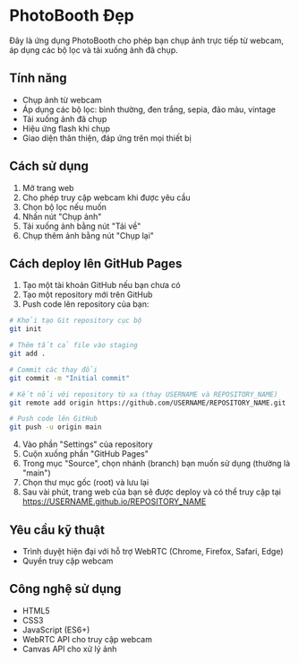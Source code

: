 # PhotoBooth Đẹp

Đây là ứng dụng PhotoBooth cho phép bạn chụp ảnh trực tiếp từ webcam, áp dụng các bộ lọc và tải xuống ảnh đã chụp.

## Tính năng

- Chụp ảnh từ webcam
- Áp dụng các bộ lọc: bình thường, đen trắng, sepia, đảo màu, vintage
- Tải xuống ảnh đã chụp
- Hiệu ứng flash khi chụp
- Giao diện thân thiện, đáp ứng trên mọi thiết bị

## Cách sử dụng

1. Mở trang web
2. Cho phép truy cập webcam khi được yêu cầu
3. Chọn bộ lọc nếu muốn
4. Nhấn nút "Chụp ảnh"
5. Tải xuống ảnh bằng nút "Tải về"
6. Chụp thêm ảnh bằng nút "Chụp lại"

## Cách deploy lên GitHub Pages

1. Tạo một tài khoản GitHub nếu bạn chưa có
2. Tạo một repository mới trên GitHub
3. Push code lên repository của bạn:

```bash
# Khởi tạo Git repository cục bộ
git init

# Thêm tất cả file vào staging
git add .

# Commit các thay đổi
git commit -m "Initial commit"

# Kết nối với repository từ xa (thay USERNAME và REPOSITORY_NAME)
git remote add origin https://github.com/USERNAME/REPOSITORY_NAME.git

# Push code lên GitHub
git push -u origin main
```

4. Vào phần "Settings" của repository 
5. Cuộn xuống phần "GitHub Pages"
6. Trong mục "Source", chọn nhánh (branch) bạn muốn sử dụng (thường là "main")
7. Chọn thư mục gốc (root) và lưu lại
8. Sau vài phút, trang web của bạn sẽ được deploy và có thể truy cập tại 
   https://USERNAME.github.io/REPOSITORY_NAME

## Yêu cầu kỹ thuật

- Trình duyệt hiện đại với hỗ trợ WebRTC (Chrome, Firefox, Safari, Edge)
- Quyền truy cập webcam

## Công nghệ sử dụng

- HTML5
- CSS3
- JavaScript (ES6+)
- WebRTC API cho truy cập webcam
- Canvas API cho xử lý ảnh
